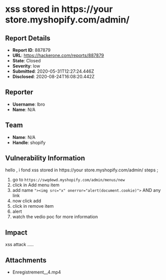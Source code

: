 # xss stored in https://your store.myshopify.com/admin/

## Report Details
- **Report ID**: 887879
- **URL**: https://hackerone.com/reports/887879
- **State**: Closed
- **Severity**: low
- **Submitted**: 2020-05-31T12:27:24.446Z
- **Disclosed**: 2020-08-24T16:08:20.442Z

## Reporter
- **Username**: lbro
- **Name**: N/A

## Team
- **Name**: N/A
- **Handle**: shopify

## Vulnerability Information
hello , 
i fond xss stored in  https://your store.myshopify.com/admin/
steps ;
1. go to ```https://swqdewd.myshopify.com/admin/menus/new```
2. click in Add menu item
3. add name ```"><img src="x" onerror="alert(document.cookie)">``` AND any link 
4. now click add 
5. click in remove item 
6. alert 
7. watch the vedio poc for more information

## Impact

xss attack .....

## Attachments
- Enregistrement__4.mp4
